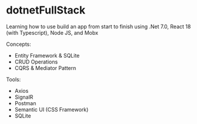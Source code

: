 # dotnetFullStack
Learning how to use build an app from start to finish using .Net 7.0, React 18 (with Typescript), Node JS, and Mobx

Concepts:
- Entity Framework & SQLite
- CRUD Operations
- CQRS & Mediator Pattern

Tools:
- Axios
- SignalR
- Postman
- Semantic UI (CSS Framework)
- SQLite
